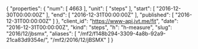 {
  "properties": {
    "num": [
      4663
    ],
    "unit": [
      "steps"
    ],
    "start": [
      "2016-12-30T00:00:00Z"
    ],
    "end": [
      "2016-12-31T00:00:00Z"
    ],
    "published": [
      "2016-12-31T00:00:00Z"
    ]
  },
  "client_id": "https://www-api.jvt.me/fit",
  "date": "2016-12-31T00:00:00Z",
  "kind": "steps",
  "h": "h-measure",
  "slug": "2016/12/jbsmx",
  "aliases": [
    "/mf2/f148b294-3309-4a8b-92a9-21ca83d9354e/",
    "/mf2/2016/12/jBSMX"
  ]
}
